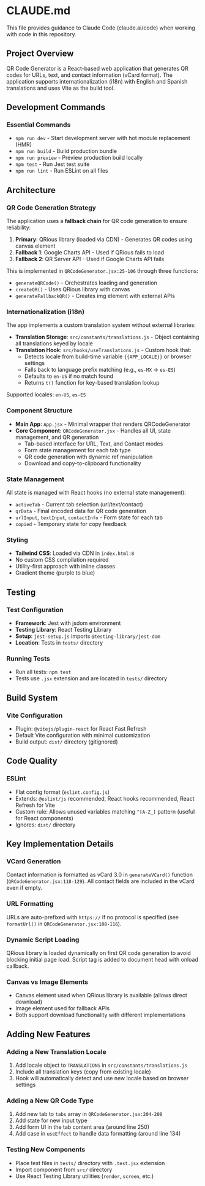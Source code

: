 # CLAUDE.md

This file provides guidance to Claude Code (claude.ai/code) when working with code in this repository.

## Project Overview

QR Code Generator is a React-based web application that generates QR codes for URLs, text, and contact information (vCard format). The application supports internationalization (i18n) with English and Spanish translations and uses Vite as the build tool.

## Development Commands

### Essential Commands
- `npm run dev` - Start development server with hot module replacement (HMR)
- `npm run build` - Build production bundle
- `npm run preview` - Preview production build locally
- `npm test` - Run Jest test suite
- `npm run lint` - Run ESLint on all files

## Architecture

### QR Code Generation Strategy
The application uses a **fallback chain** for QR code generation to ensure reliability:

1. **Primary**: QRious library (loaded via CDN) - Generates QR codes using canvas element
2. **Fallback 1**: Google Charts API - Used if QRious fails to load
3. **Fallback 2**: QR Server API - Used if Google Charts API fails

This is implemented in `QRCodeGenerator.jsx:25-106` through three functions:
- `generateQRCode()` - Orchestrates loading and generation
- `createQR()` - Uses QRious library with canvas
- `generateFallbackQR()` - Creates img element with external APIs

### Internationalization (i18n)
The app implements a custom translation system without external libraries:

- **Translation Storage**: `src/constants/translations.js` - Object containing all translations keyed by locale
- **Translation Hook**: `src/hooks/useTranslations.js` - Custom hook that:
  - Detects locale from build-time variable `{{APP_LOCALE}}` or browser settings
  - Falls back to language prefix matching (e.g., `es-MX` → `es-ES`)
  - Defaults to `en-US` if no match found
  - Returns `t()` function for key-based translation lookup

Supported locales: `en-US`, `es-ES`

### Component Structure
- **Main App**: `App.jsx` - Minimal wrapper that renders QRCodeGenerator
- **Core Component**: `QRCodeGenerator.jsx` - Handles all UI, state management, and QR generation
  - Tab-based interface for URL, Text, and Contact modes
  - Form state management for each tab type
  - QR code generation with dynamic ref manipulation
  - Download and copy-to-clipboard functionality

### State Management
All state is managed with React hooks (no external state management):
- `activeTab` - Current tab selection (url/text/contact)
- `qrData` - Final encoded data for QR code generation
- `urlInput`, `textInput`, `contactInfo` - Form state for each tab
- `copied` - Temporary state for copy feedback

### Styling
- **Tailwind CSS**: Loaded via CDN in `index.html:8`
- No custom CSS compilation required
- Utility-first approach with inline classes
- Gradient theme (purple to blue)

## Testing

### Test Configuration
- **Framework**: Jest with jsdom environment
- **Testing Library**: React Testing Library
- **Setup**: `jest-setup.js` imports `@testing-library/jest-dom`
- **Location**: Tests in `tests/` directory

### Running Tests
- Run all tests: `npm test`
- Tests use `.jsx` extension and are located in `tests/` directory

## Build System

### Vite Configuration
- Plugin: `@vitejs/plugin-react` for React Fast Refresh
- Default Vite configuration with minimal customization
- Build output: `dist/` directory (gitignored)

## Code Quality

### ESLint
- Flat config format (`eslint.config.js`)
- Extends: `@eslint/js` recommended, React hooks recommended, React Refresh for Vite
- Custom rule: Allows unused variables matching `^[A-Z_]` pattern (useful for React components)
- Ignores: `dist/` directory

## Key Implementation Details

### VCard Generation
Contact information is formatted as vCard 3.0 in `generateVCard()` function (`QRCodeGenerator.jsx:118-129`). All contact fields are included in the vCard even if empty.

### URL Formatting
URLs are auto-prefixed with `https://` if no protocol is specified (see `formatUrl()` in `QRCodeGenerator.jsx:108-116`).

### Dynamic Script Loading
QRious library is loaded dynamically on first QR code generation to avoid blocking initial page load. Script tag is added to document head with onload callback.

### Canvas vs Image Elements
- Canvas element used when QRious library is available (allows direct download)
- Image element used for fallback APIs
- Both support download functionality with different implementations

## Adding New Features

### Adding a New Translation Locale
1. Add locale object to `TRANSLATIONS` in `src/constants/translations.js`
2. Include all translation keys (copy from existing locale)
3. Hook will automatically detect and use new locale based on browser settings

### Adding a New QR Code Type
1. Add new tab to `tabs` array in `QRCodeGenerator.jsx:204-208`
2. Add state for new input type
3. Add form UI in the tab content area (around line 250)
4. Add case in `useEffect` to handle data formatting (around line 134)

### Testing New Components
- Place test files in `tests/` directory with `.test.jsx` extension
- Import component from `src/` directory
- Use React Testing Library utilities (`render`, `screen`, etc.)
